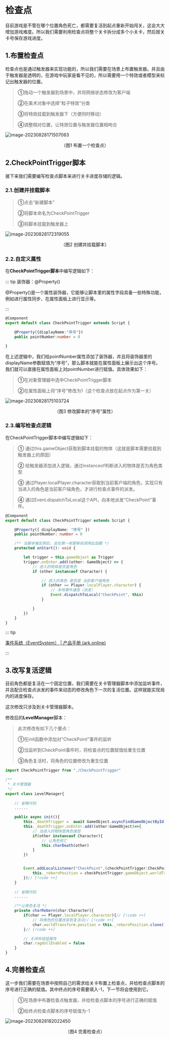 # 检查点

目前游戏是不管在哪个位置角色死亡，都需要复活到起点重新开始闯关，这会大大增加游戏难度。所以我们需要利用检查点将整个关卡拆分成多个小关卡，然后按关卡号保存游戏进度。

## 1.布置检查点

检查点也是通过触发器来实现功能的，所以我们需要在场景上布置触发器。并且由于触发器是透明的，在游戏中玩家是看不见的，所以需要用一个特效或者模型来标记出触发器的位置。

> **①**拖动一个触发器到场景中，并将网络状态修改为客户端
>
> **②**在美术对象中选择“粒子特效”分类
>
> **③**将特效挂载到触发器下（方便同时移动）
>
> **④**调整相对位置，让特效位置与触发器位置相吻合

![image-20230828171507063](https://arkimg.ark.online/image-20230828171507063.png)

<center>（图1 布置一个检查点）</center>

## 2.CheckPointTrigger脚本

接下来我们需要编写检查点脚本来进行关卡进度存储的逻辑。

### 2.1.创建并挂载脚本

> **①**点击“新建脚本”
>
> **②**将脚本命名为CheckPointTrigger
>
> **③**将脚本挂载到触发器上

![image-20230828172319055](https://arkimg.ark.online/image-20230828172319055.png)

<center>（图2 创建并挂载脚本）</center>

### 2.2.自定义属性

在**CheckPointTrigger脚本**中编写逻辑如下：

::: tip 装饰器：@Property()

@Property()是一个属性装饰器，它能够让脚本里的属性字段具备一些特殊功能，例如进行属性同步、在属性面板上进行显示等。

:::

```ts
@Component
export default class CheckPointTrigger extends Script {

    @Property({displayName:"序号"})
    public pointNumber:number = 0

}
```

在上述逻辑中，我们给pointNumber属性添加了装饰器，并且将装饰器里的displayName参数赋值为“序号”，那么脚本就能在属性面板上展示出这个序号。我们就可以直接在属性面板上对pointNumber进行赋值。具体效果如下：

> **①**在对象管理器中选中CheckPointTrigger脚本
>
> **②**在属性面板上将“序号”修改为1（这个检查点放在起点作为第一关）

![image-20230828175103724](https://arkimg.ark.online/image-20230828175103724.png)

<center>（图3 修改脚本的“序号”属性）</center>

### 2.3.编写检查点逻辑

在CheckPointTrigger脚本中编写逻辑如下：

> **①** 通过this.gameObject获取到脚本挂载的物体（这就是脚本需要挂载到触发器上的原因）
>
> **②** 给触发器添加进入逻辑，通过instanceof判断进入的物体是否为角色类型
>
> **③** 通过Player.localPlayer.character获取到当前客户端的角色，实现只有当进入的角色是当前客户端角色，才进行检查点事件的派发。
>
> **④** 通过Event.dispatchToLocal这个API，向本地派发"CheckPoint"事件。

```ts
@Component
export default class CheckPointTrigger extends Script {

    @Property({ displayName: "序号" })
    public pointNumber: number = 0

    /** 当脚本被实例后，会在第一帧更新前调用此函数 */
    protected onStart(): void {

        let trigger = this.gameObject as Trigger
        trigger.onEnter.add((other: GameObject) => {
            // 进入的物体是否是角色
            if (other instanceof Character) {

                // 进入的角色 是否是 当前客户端角色
                if (other == Player.localPlayer.character) {
                    // 本地事件通信（派发）
                    Event.dispatchToLocal("CheckPoint", this)
                }

            }
        })
    }
}
```

::: tip

[事件系统（EventSystem） | 产品手册 (ark.online)](https://docs.ark.online/Scripting/TheEventSystem.html)

:::

## 3.改写复活逻辑

目前角色都是复活在一个固定位置，我们需要在关卡管理器脚本中添加监听事件，并且配合检查点派发的事件来动态的修改角色下一次的复活位置。这样就能实现局内的进度保存。

这次修改只涉及到关卡管理器脚本。

修改后的**LevelManager**脚本：

> 此次修改有如下几个要点：
>
> **①**在init函数中添加对"CheckPoint"事件的监听
>
> **②**当监听到CheckPoint事件时，将检查点的位置赋值给重生位置
>
> **③**角色复活时，将角色的位置修改为重生位置

```ts
import CheckPointTrigger from "./CheckPointTrigger"

/**
 * 关卡管理器
 */
export class LevelManager{
    
    // 省略代码
    ......

    public async init(){
        this._deathTrigger =  await GameObject.asyncFindGameObjectById("299CDDA6") as Trigger
        this._deathTrigger.onEnter.add((other:GameObject)=>{
            // 当进入的物体是角色类型
            if(other instanceof Character){
                // 让角色死亡
                this.charDeath(other)
            }
        })


        Event.addLocalListener("CheckPoint",(checkPointTrigger:CheckPointTrigger)=>{// [!code ++]
            this._rebornPosition = checkPointTrigger.gameObject.worldTransform.position.clone()// [!code ++]
        })// [!code ++]
    }
    
    // 省略代码
    ......

    /**让角色复活 */
    private charReborn(char:Character){
        if(char == Player.localPlayer.character){// [!code ++]
            // 将角色的位置改变到复活点// [!code ++]
            char.worldTransform.position = this._rebornPosition.clone()// [!code ++]
        }// [!code ++]

        // 关闭布娃娃属性
        char.ragdollEnabled = false
    }
}
```

## 4.完善检查点

这一步我们需要在场景中按照自己的需求给关卡布置上检查点，并给检查点脚本的序号进行正确的赋值。其中终点的序号需要填入-1，下一节将会使用到它。

> **①**在场景中布置检查点触发器，并给检查点脚本的序号进行正确的赋值
>
> **②**给终点检查点脚本的序号赋值为-1

![image-20230828182022450](https://arkimg.ark.online/image-20230828182022450.png)

<center>（图4 完善检查点）</center>